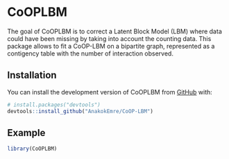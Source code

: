 
<!-- README.md is generated from README.Rmd. Please edit that file -->

# CoOPLBM

The goal of CoOPLBM is to correct a Latent Block Model (LBM) where data
could have been missing by taking into account the counting data. This
package allows to fit a CoOP-LBM on a bipartite graph, represented as a
contigency table with the number of interaction observed.

## Installation

You can install the development version of CoOPLBM from
[GitHub](https://github.com/) with:

``` r
# install.packages("devtools")
devtools::install_github("AnakokEmre/CoOP-LBM")
```

## Example

``` r
library(CoOPLBM)
```
